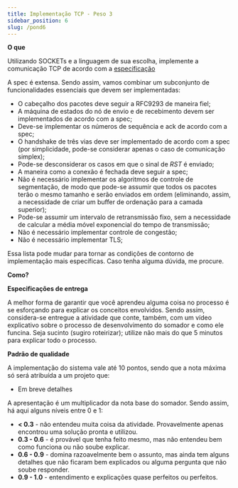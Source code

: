```yaml
---
title: Implementação TCP - Peso 3
sidebar_position: 6
slug: /pond6
---
```


**O que**

Utilizando SOCKETs e a linguagem de sua escolha, implemente a comunicação TCP
de acordo com a [especificação](https://datatracker.ietf.org/doc/html/rfc9293)

A spec é extensa. Sendo assim, vamos combinar um subconjunto de funcionalidades
essenciais que devem ser implementadas:

* O cabeçalho dos pacotes deve seguir a RFC9293 de maneira fiel;
* A máquina de estados do nó de envio e de recebimento devem ser implementados
  de acordo com a spec;
* Deve-se implementar os números de sequência e ack de acordo com a spec;
* O handshake de três vias deve ser implementado de acordo com a spec (por
  simplicidade, pode-se considerar apenas o caso de comunicação simplex);
* Pode-se desconsiderar os casos em que o sinal de *RST* é enviado;
* A maneira como a conexão é fechada deve seguir a spec;
* Não é necessário implementar os algoritmos de controle de segmentação, de
  modo que pode-se assumir que todos os pacotes terão o mesmo tamanho e serão
  enviados em ordem (eliminando, assim, a necessidade de criar um buffer de
  ordenação para a camada superior);
* Pode-se assumir um intervalo de retransmissão fixo, sem a necessidade de
  calcular a média móvel exponencial do tempo de transmissão;
* Não é necessário implementar controle de congestão;
* Não é necessário implementar TLS;

Essa lista pode mudar para tornar as condições de contorno de implementação
mais específicas. Caso tenha alguma dúvida, me procure.

**Como?**

**Especificações de entrega**

A melhor forma de garantir que você aprendeu alguma coisa no processo é se
esforçando para explicar os conceitos envolvidos. Sendo assim, considera-se
entregue a atividade que conte, também, com um vídeo explicativo sobre o
processo de desenvolvimento do somador e como ele funcina. Seja sucinto (sugiro
roteirizar); utilize não mais do que 5 minutos para explicar todo o processo.

**Padrão de qualidade**

A implementação do sistema vale até 10 pontos, sendo que a nota máxima só será
atribuída a um projeto que:

* Em breve detalhes

A apresentação é um multiplicador da nota base do somador. Sendo assim, há aqui
alguns níveis entre 0 e 1:

* **< 0.3** - não entendeu muita coisa da atividade. Provavelmente apenas
  encontrou uma solução pronta e utilizou.
* **0.3 - 0.6** - é provável que tenha feito mesmo, mas não entendeu bem como
  funciona ou não soube explicar.
* **0.6 - 0.9** - domina razoavelmente bem o assunto, mas ainda tem alguns
  detalhes que não ficaram bem explicados ou alguma pergunta que não soube
  responder.
* **0.9 - 1.0** - entendimento e explicações quase perfeitos ou perfeitos.
